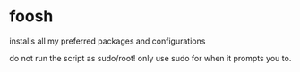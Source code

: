 # foosh
installs all my preferred packages and configurations

do not run the script as sudo/root! only use sudo for when it prompts you to.
